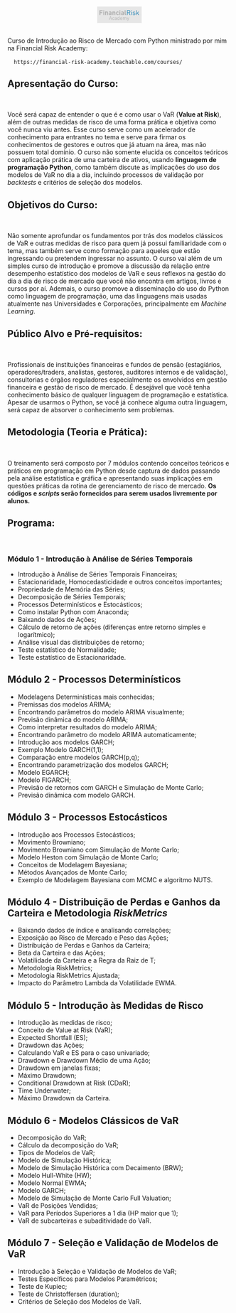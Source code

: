 <div align="center">
   <a href="https://financial-risk-academy.teachable.com/courses/">
   <img src="logo.PNG" width="20%" 
   style="margin-left: auto; margin-right: auto; display:block;">
   </a>
  </br>
</div>

Curso de Introdução ao Risco de Mercado com Python ministrado por mim na Financial Risk Academy:

      https://financial-risk-academy.teachable.com/courses/

## Apresentação do Curso:
<div align="center">
    <br>
</div>

Você será capaz de entender o que é e como usar o VaR (**Value at Risk**), além de outras medidas de risco de uma forma prática e objetiva como você nunca viu antes. Esse curso serve como um acelerador de conhecimento para entrantes no tema e serve para firmar os conhecimentos de gestores e outros que já atuam na área, mas não possuem total domínio.
O curso não somente elucida os conceitos teóricos com aplicação prática de uma carteira de ativos, usando **linguagem de programação Python**, como também discute as implicações do uso dos modelos de VaR no dia a dia, incluindo processos de validação por *backtests* e critérios de seleção dos modelos.

## Objetivos do Curso:
<div align="center">
    <br>
</div>

Não somente aprofundar os fundamentos por trás dos modelos clássicos de VaR e outras medidas de risco para quem já possui familiaridade com o tema, mas também serve como formação para aqueles que estão ingressando ou pretendem ingressar no assunto. 
O curso vai além de um simples curso de introdução e promove a discussão da relação entre desempenho estatístico dos modelos de VaR e seus reflexos na gestão do dia a dia de risco de mercado que você não encontra em artigos, livros e cursos por aí.
Ademais,  o curso promove a disseminação do uso do Python como linguagem de programação, uma das linguagens mais usadas atualmente nas Universidades e Corporações, principalmente em *Machine Learning*.

## Público Alvo e Pré-requisitos:
<div align="center">
    <br>
</div>

Profissionais de instituições financeiras e fundos de pensão (estagiários, operadores/traders, analistas, gestores, auditores internos e de validação), consultorias e órgãos reguladores especialmente os envolvidos em gestão financeira e gestão de risco de mercado.
É desejável que você tenha conhecimento básico de qualquer linguagem de programação e estatística. Apesar de usarmos o Python, se você já conhece alguma outra linguagem, será capaz de absorver o conhecimento sem problemas.

## Metodologia (Teoria e Prática):
<div align="center">
    <br>
</div>

O treinamento será composto por 7 módulos contendo conceitos teóricos e práticos em programação em Python desde captura de dados passando pela análise estatística e gráfica e apresentando suas implicações em questões práticas da rotina de gerenciamento de risco de mercado. **Os códigos e *scripts* serão fornecidos para serem usados livremente por alunos.**

## Programa:
<div align="center">
    <br>
</div>

### Módulo 1 - Introdução à Análise de Séries Temporais
- Introdução à Análise de Séries Temporais Financeiras;
- Estacionaridade, Homocedasticidade e outros conceitos importantes;
- Propriedade de Memória das Séries;
- Decomposição de Séries Temporais;
- Processos Determinísticos e Estocásticos;
- Como instalar Python com Anaconda;
- Baixando dados de Ações;
- Cálculo de retorno de ações (diferenças entre retorno simples e logarítmico);
- Análise visual das distribuições de retorno;
- Teste estatístico de Normalidade;
- Teste estatístico de Estacionaridade.

## Módulo 2 - Processos Determinísticos

- Modelagens Determinísticas mais conhecidas;
- Premissas dos modelos ARIMA;
- Encontrando parâmetros do modelo ARIMA visualmente;
- Previsão dinâmica do modelo ARIMA;
- Como interpretar resultados do modelo ARIMA;
- Encontrando parâmetro do modelo ARIMA automaticamente;
- Introdução aos modelos GARCH;
- Exemplo Modelo GARCH(1,1);
- Comparação entre modelos GARCH(p,q);
- Encontrando parametrização dos modelos GARCH;
- Modelo EGARCH;
- Modelo FIGARCH;
- Previsão de retornos com GARCH e Simulação de Monte Carlo;
- Previsão dinâmica com modelo GARCH.

## Módulo 3 - Processos Estocásticos

- Introdução aos Processos Estocásticos;
- Movimento Browniano;
- Movimento Browniano com Simulação de Monte Carlo;
- Modelo Heston com Simulação de Monte Carlo;
- Conceitos de Modelagem Bayesiana;
- Métodos Avançados de Monte Carlo; 
- Exemplo de Modelagem Bayesiana com MCMC e algoritmo NUTS.

## Módulo 4 - Distribuição de Perdas e Ganhos da Carteira e Metodologia *RiskMetrics*

- Baixando dados de índice e analisando correlações;
- Exposição ao Risco de Mercado e Peso das Ações;
- Distribuição de Perdas e Ganhos da Carteira;
- Beta da Carteira e das Ações;
- Volatilidade da Carteira e a Regra da Raiz de T;
- Metodologia RiskMetrics;
- Metodologia RiskMetrics Ajustada;
- Impacto do Parâmetro Lambda da Volatilidade EWMA.

## Módulo 5 - Introdução às Medidas de Risco

- Introdução às medidas de risco;
- Conceito de Value at Risk (VaR);    
- Expected Shortfall (ES);    
- Drawdown das Ações;
- Calculando VaR e ES para o caso univariado;
- Drawdown e Drawdown Médio de uma Ação;
- Drawdown em janelas fixas;
- Máximo Drawdown;
- Conditional Drawdown at Risk (CDaR);
- Time Underwater;
- Máximo Drawdown da Carteira.

## Módulo 6 - Modelos Clássicos de VaR

- Decomposição do VaR;
- Cálculo da decomposição do VaR;    
- Tipos de Modelos de VaR;    
- Modelo de Simulação Histórica;
- Modelo de Simulação Histórica com Decaimento (BRW);    
- Modelo Hull-White (HW);    
- Modelo Normal EWMA;    
- Modelo GARCH;
- Modelo de Simulação de Monte Carlo Full Valuation;    
- VaR de Posições Vendidas;    
- VaR para Períodos Superiores a 1 dia (HP maior que 1);    
- VaR de subcarteiras e subaditividade do VaR.

## Módulo 7 - Seleção e Validação de Modelos de VaR

- Introdução à Seleção e Validação de Modelos de VaR;
- Testes Específicos para Modelos Paramétricos;
- Teste de Kupiec;
- Teste de Christoffersen (duration);
- Critérios de Seleção dos Modelos de VaR.
